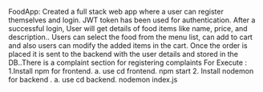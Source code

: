 FoodApp:
Created a full stack web app where a user can register themselves and login. JWT token has been used for authentication. After a 	   successful login, User will get details of food items like name, price, and description.. Users can select the food from the menu list, can add to cart and also users can modify the added items in the cart. Once the order is placed it is sent to the backend with the user details and stored in the DB..There is a complaint section for registering complaints
For Execute :
    1.Install npm for frontend.
        a. use cd frontend. npm start
    2. Install nodemon for backend .
        a. use cd backend. nodemon index.js
